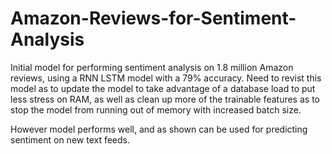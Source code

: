 # Amazon-Reviews-for-Sentiment-Analysis
Initial model for performing sentiment analysis on 1.8 million Amazon reviews, using a RNN LSTM model with a 79% accuracy. Need to revist this model as to update the model to take advantage of a database load to put less stress on RAM, as well as clean up more of the trainable features as to stop the model from running out of memory with increased batch size.

However model performs well, and as shown can be used for predicting sentiment on new text feeds.
